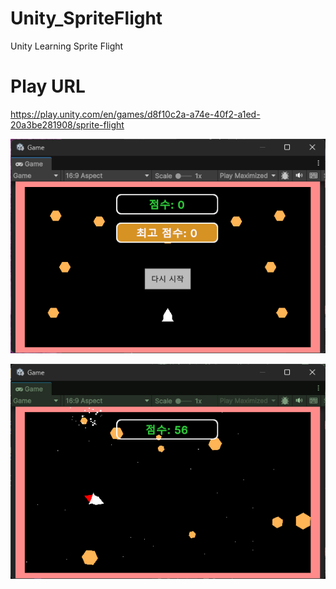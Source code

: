 # Unity_SpriteFlight
Unity Learning Sprite Flight

# Play URL
https://play.unity.com/en/games/d8f10c2a-a74e-40f2-a1ed-20a3be281908/sprite-flight

![alt text](image.png)

![alt text](image-1.png)